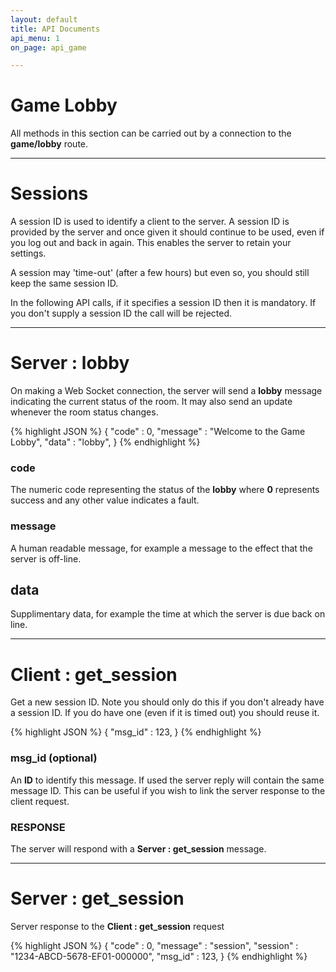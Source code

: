 ```yaml
---
layout: default
title: API Documents
api_menu: 1
on_page: api_game

---
```


Game Lobby
==========

All methods in this section can be carried out by a connection to the **game/lobby** route.

---
Sessions
========

A session ID is used to identify a client to the server. A session ID is provided by the server
and once given it should continue to be used, even if you log out and back in again. This
enables the server to retain your settings.

A session may 'time-out' (after a few hours) but even so, you should still keep the same
session ID.

In the following API calls, if it specifies a session ID then it is mandatory. If you don't
supply a session ID the call will be rejected.



---
Server : lobby
==============

On making a Web Socket connection, the server will send a **lobby** message indicating the
current status of the room. It may also send an update whenever the room status changes.

{% highlight JSON %}
{
    "code"          : 0,
    "message"       : "Welcome to the Game Lobby",
    "data"          : "lobby",
}
{% endhighlight %}

### code

The numeric code representing the status of the **lobby** where **0** represents success
and any other value indicates a fault.

### message

A human readable message, for example a message to the effect that the server is off-line.

## data

Supplimentary data, for example the time at which the server is due back on line.




---
Client : get_session
====================

Get a new session ID. Note you should only do this if you don't already have a session ID.
If you do have one (even if it is timed out) you should reuse it.

{% highlight JSON %}
{
    "msg_id"        : 123,
}
{% endhighlight %}

### msg_id (optional)

An **ID** to identify this message. If used the server reply will contain the same message
ID. This can be useful if you wish to link the server response to the client request.

### RESPONSE

The server will respond with a **Server : get_session** message.




---
Server : get_session
====================

Server response to the **Client : get_session** request

{% highlight JSON %}
{
    "code"          : 0,
    "message"       : "session",
    "session"       : "1234-ABCD-5678-EF01-000000",
    "msg_id"        : 123,
}
{% endhighlight %}

